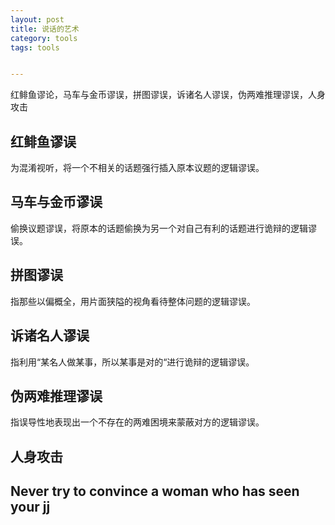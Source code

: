 ```yaml
---
layout: post
title: 说话的艺术
category: tools
tags: tools


---
```


红鲱鱼谬论，马车与金币谬误，拼图谬误，诉诸名人谬误，伪两难推理谬误，人身攻击

## 红鲱鱼谬误

为混淆视听，将一个不相关的话题强行插入原本议题的逻辑谬误。



## 马车与金币谬误

偷换议题谬误，将原本的话题偷换为另一个对自己有利的话题进行诡辩的逻辑谬误。



## 拼图谬误

指那些以偏概全，用片面狭隘的视角看待整体问题的逻辑谬误。



## 诉诸名人谬误

指利用“某名人做某事，所以某事是对的“进行诡辩的逻辑谬误。



## 伪两难推理谬误

指误导性地表现出一个不存在的两难困境来蒙蔽对方的逻辑谬误。



## 人身攻击



## Never try to convince a woman who has seen your jj



